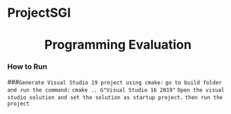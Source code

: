 # ProjectSGI
<h1 align="center">Programming Evaluation</h1>

### How to Run

###`Generate Visual Studio 19 project using cmake:`
`go to build folder and run the command:`
`cmake .. G"Visual Studio 16 2019"`
`Open the visual studio solution and set the solution as startup project.`
`then run the project`

